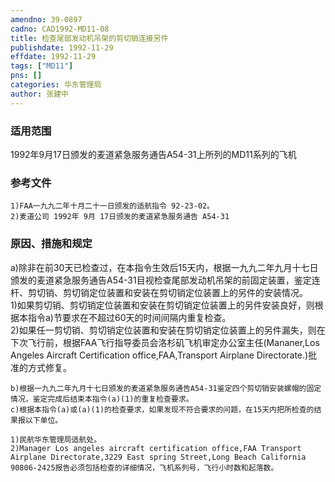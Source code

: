 ```yaml
---
amendno: 39-0897  
cadno: CAD1992-MD11-08  
title: 检查尾部发动机吊架的剪切销连接另件  
publishdate: 1992-11-29  
effdate: 1992-11-29  
tags: ["MD11"]  
pns: []  
categories: 华东管理局  
author: 张建中  
---
```

  
### 适用范围  
1992年9月17日颁发的麦道紧急服务通告A54-31上所列的MD11系列的飞机  
  
<!--more-->  
### 参考文件  
    1)FAA一九九二年十月二十一日颁发的适航指令 92-23-02。  
    2)麦道公司 1992年 9月 17日颁发的麦道紧急服务通告 A54-31  
  
### 原因、措施和规定  
a)除非在前30天已检查过，在本指令生效后15天内，根据一九九二年九月十七日颁发的麦道紧急服务通告A54-31目视检查尾部发动机吊架的前固定装置，鉴定连杆、剪切销、剪切销定位装置和安装在剪切销定位装置上的另件的安装情况。  
    1)如果剪切销、剪切销定位装置和安装在剪切销定位装置上的另件安装良好，则根据本指令a)节要求在不超过60天的时间间隔内重复检查。  
    2)如果任一剪切销、剪切销定位装置和安装在剪切销定位装置上的另件漏失，则在下次飞行前，根据FAA飞行指导委员会洛杉矶飞机审定办公室主任(Mananer,Los Angeles Aircraft  Certification office,FAA,Transport Airplane Directorate.)批准的方式修复。  
  
      
    b)根据一九九二年九月十七日颁发的麦道紧急服务通告A54-31鉴定四个剪切销安装螺帽的固定情况，鉴定完成后结束本指令(a)(1)的重复检查要求。  
    c)根据本指令(a)或(a)(1)的检查要求，如果发现不符合要求的问题，在15天内把所检查的结果报以下单位。  
  
    1)民航华东管理局适航处。  
    2)Manager Los angeles aircraft certification office,FAA Transport Airplane Directorate,3229 East spring Street,Long Beach California 90806-2425报告必须包括检查的详细情况，飞机系列号，飞行小时数和起落数。  
